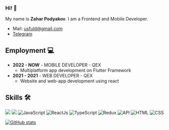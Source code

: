 ### Hi! 👋

My name is **Zahar Podyakov**. 
I am a Frontend and Mobile Developer.

- Mail: usfuld@gmail.com
- [Telegram](https://telegram.me/roketpik)

## Employment 💻

- **2022 - NOW** - MOBILE DEVELOPER - QEX
    - Multiplatform app development on Flutter Framework
 - **2021 - 2021** - WEB DEVELOPER  - QEX
    - Website and web-app development using react 
   
## Skills 🛠️

![](https://img.shields.io/badge/Dart-0175C2?style=flat&logo=dart&logoColor=white) ![](https://img.shields.io/badge/Flutter-02569B?style=flat&logo=flutter&logoColor=white) ![JavaScript](https://img.shields.io/badge/JavaScript-F7DF1E?flat&logo=JavaScript&logoColor=white) ![ReactJs](https://img.shields.io/badge/-ReactJs-61DAFB?style=flat&logo=React&logoColor=white) ![TypeScript](https://img.shields.io/badge/-TypeScript-3178C6?style=flat&logo=TypeScript&logoColor=white) ![Redux](https://img.shields.io/badge/-Redux-764ABC?style=flat&logo=Redux&logoColor=white) ![API](https://img.shields.io/badge/-REST&#032;API-090909?style=flat) ![HTML](https://img.shields.io/badge/-HTML-E34F26?style=flat&logo=html5&logoColor=white) ![CSS](https://img.shields.io/badge/-CSS-1572B6?style=flat&logo=css3) 

[![GitHub stats](https://github-readme-stats.vercel.app/api?username=z-a-h-a-r&show_icons=true&theme=city_lights)](https://github.com/anuraghazra/github-readme-stats)
